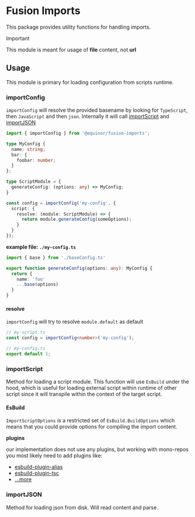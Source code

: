 # Fusion Imports

This package provides utility functions for handling imports.

> [!important]
> This module is meant for usage of __file__ content, not __url__

## Usage

This module is primary for loading configuration from scripts runtime.

### importConfig

`importConfig` will resolve the provided basename by looking for `TypeScript`, then `JavaScript` and then `json`. Internally it will call [importScript](#importscript) and [importJSON](#importjson)

```ts
import { importConfig } from '@equinor/fusion-imports';

type MyConfig {
  name: string;
  bar: {
    foobar: number;
  }
};

type ScriptModule = {
  generateConfig: (options: any) => MyConfig;
}

const config = importConfig('my-config', {
  script: {
    resolve: (module: ScriptModule) => {
      return module.generateConfig(someOptions);
    }
  }
});
```

__example file: `./my-config.ts`__
```ts
import { base } from './baseConfig.ts'

export function generateConfig(options: any): MyConfig {
  return {
    name: 'foo'
    ...base(options)
  }
}
```

#### resolve

`importConfig` will try to resolve `module.default` as default

```ts
// my-script.ts
const config = importConfig<number>('my-config');

// my-config.ts
export default 1;
```

### importScript

Method for loading a script module. This function will use `EsBuild` under the hood, which is useful for loading external script within runtime of other script since it will transpile within the context of the target script.

#### EsBuild

`ImportScriptOptions` is a restricted set of `EsBuild.BuildOptions` which means that you could provide options for compiling the import content.

**plugins**

our implementation does not use any plugins, but working with mono-repos you most likely need to add plugins like:
- [esbuild-plugin-alias](https://www.npmjs.com/package/esbuild-plugin-alias)
- [esbuild-plugin-tsc](https://www.npmjs.com/package/esbuild-plugin-tsc)
- [...more](https://github.com/esbuild/community-plugins)


### importJSON

Method for loading json from disk. Will read content and parse.